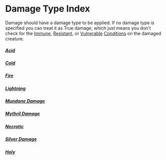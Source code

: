 # Damage Type Index
Damage should have a damage type to be applied. If no damage type is specified you can treat it as True damage, which just means you don't check for the [Immune](../Conditions/Immune.md), [Resistant](../Conditions/Resistant.md), or [Vulnerable](../Conditions/Vulnerable.md) [Conditions](../Conditions/!Conditions.md) on the damaged creature.
##### [Acid](Acid.md)
##### [Cold](Cold.md)
##### [Fire](Fire.md)
##### [Lightning](Lightning.md)
##### [Mundane Damage](Mundane%20Damage.md)
##### [Mythril Damage](Mythril%20Damage.md)
##### [Necrotic](Necrotic.md)
##### [Silver Damage](Silver%20Damage.md)
##### [Holy](Holy.md)
